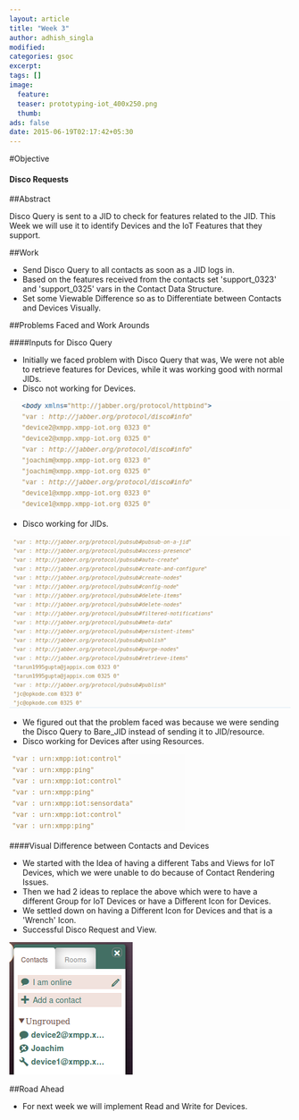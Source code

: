 ```yaml
---
layout: article
title: "Week 3"
author: adhish_singla
modified:
categories: gsoc
excerpt:
tags: []
image:
  feature:
  teaser: prototyping-iot_400x250.png
  thumb:
ads: false
date: 2015-06-19T02:17:42+05:30
---
```

#Objective

#### Disco Requests

##Abstract

Disco Query is sent to a JID to check for features related to the JID. This Week we will use it to identify Devices and the IoT Features that they support.

##Work

* Send Disco Query to all contacts as soon as a JID logs in.
* Based on the features received from the contacts set 'support_0323' and 'support_0325' vars in the Contact Data Structure.
* Set some Viewable Difference so as to Differentiate between Contacts and Devices Visually.

##Problems Faced and Work Arounds

####Inputs for Disco Query

* Initially we faced problem with Disco Query that was, We were not able to retrieve features for Devices, while it was working good with normal JIDs.
* Disco not working for Devices.

![Disco not working for Devices](/images/disco_1.png)

* Disco working for JIDs.

![Disco working for JIDs](/images/disco_2.png)

* We figured out that the problem faced was because we were sending the Disco Query to Bare_JID instead of sending it to JID/resource.
* Disco working for Devices after using Resources.

![Disco working for Devices](/images/disco_3.png)

####Visual Difference between Contacts and Devices

* We started with the Idea of having a different Tabs and Views for IoT Devices, which we were unable to do because of Contact Rendering Issues.
* Then we had 2 ideas to replace the above which were to have a different Group for IoT Devices or have a Different Icon for Devices.
* We settled down on having a Different Icon for Devices and that is a 'Wrench' Icon.
* Successful Disco Request and View.

![Successful Disco Request and View](/images/disco.png)

##Road Ahead

* For next week we will implement Read and Write for Devices.